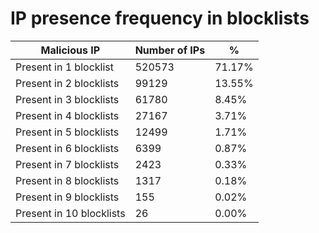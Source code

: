 # IP presence frequency in blocklists
| Malicious IP | Number of IPs | % |
|----|----|----|
| Present in 1 blocklist | 520573 | 71.17% |
| Present in 2 blocklists | 99129 | 13.55% |
| Present in 3 blocklists | 61780 | 8.45% |
| Present in 4 blocklists | 27167 | 3.71% |
| Present in 5 blocklists | 12499 | 1.71% |
| Present in 6 blocklists | 6399 | 0.87% |
| Present in 7 blocklists | 2423 | 0.33% |
| Present in 8 blocklists | 1317 | 0.18% |
| Present in 9 blocklists | 155 | 0.02% |
| Present in 10 blocklists | 26 | 0.00% |
